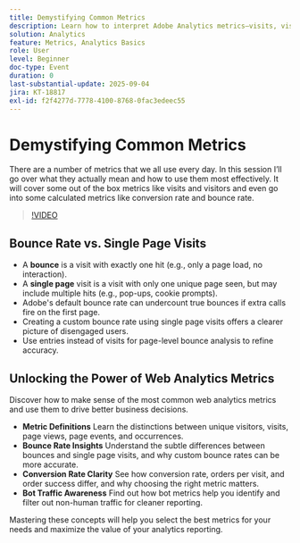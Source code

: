 ```yaml
---
title: Demystifying Common Metrics
description: Learn how to interpret Adobe Analytics metrics—visits, visitors, page views, bounces, conversion rates, and more—to improve reporting accuracy and insights.
solution: Analytics
feature: Metrics, Analytics Basics
role: User
level: Beginner
doc-type: Event
duration: 0
last-substantial-update: 2025-09-04
jira: KT-18817
exl-id: f2f4277d-7778-4100-8768-0fac3edeec55
---
```

# Demystifying Common Metrics

There are a number of metrics that we all use every day. In this session I’ll go over what they actually mean and how to use them most effectively. It will cover some out of the box metrics like visits and visitors and even go into some calculated metrics like conversion rate and bounce rate.

>[!VIDEO](https://video.tv.adobe.com/v/3471114/?learn=on&enablevpops)

## Bounce Rate vs. Single Page Visits

* A **bounce** is a visit with exactly one hit (e.g., only a page load, no interaction).
* A **single page** visit is a visit with only one unique page seen, but may include multiple hits (e.g., pop-ups, cookie prompts).
* Adobe's default bounce rate can undercount true bounces if extra calls fire on the first page.
* Creating a custom bounce rate using single page visits offers a clearer picture of disengaged users.
* Use entries instead of visits for page-level bounce analysis to refine accuracy.

## Unlocking the Power of Web Analytics Metrics

Discover how to make sense of the most common web analytics metrics and use them to drive better business decisions.

* **Metric Definitions** Learn the distinctions between unique visitors, visits, page views, page events, and occurrences.
* **Bounce Rate Insights** Understand the subtle differences between bounces and single page visits, and why custom bounce rates can be more accurate.
* **Conversion Rate Clarity** See how conversion rate, orders per visit, and order success differ, and why choosing the right metric matters.
* **Bot Traffic Awareness** Find out how bot metrics help you identify and filter out non-human traffic for cleaner reporting.

Mastering these concepts will help you select the best metrics for your needs and maximize the value of your analytics reporting.
